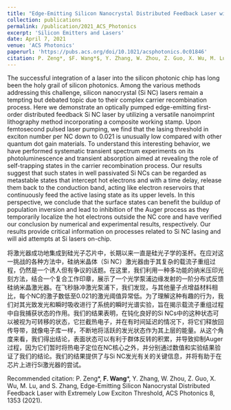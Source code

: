 ```yaml
---
title: "Edge-Emitting Silicon Nanocrystal Distributed Feedback Laser with Extremely Low Exciton Threshold"
collection: publications
permalink: /publication/2021_ACS_Photonics
excerpt: 'Silicon Emitters and Lasers'
date: April 7, 2021
venue: 'ACS Photonics'
paperurl: 'https://pubs.acs.org/doi/10.1021/acsphotonics.0c01846'
citation: P. Zeng*, $F. Wang*$, Y. Zhang, W. Zhou, Z. Guo, X. Wu, M. Lu, and S. Zhang, Edge-Emitting Silicon Nanocrystal Distributed Feedback Laser with Extremely Low Exciton Threshold, ACS Photonics 8, 1353 (2021).
---
```

The successful integration of a laser into the silicon photonic chip has long been the holy grail of silicon photonics. Among the various methods addressing this challenge, silicon nanocrystal (Si NC) lasers remain a tempting but debated topic due to their complex carrier recombination process. Here we demonstrate an optically pumped edge-emitting first-order distributed feedback Si NC laser by utilizing a versatile nanoimprint lithography method incorporating a composite working stamp. Upon femtosecond pulsed laser pumping, we find that the lasing threshold in exciton number per NC down to 0.021 is unusually low compared with other quantum dot gain materials. To understand this interesting behavior, we have performed systematic transient spectrum experiments on its photoluminescence and transient absorption aimed at revealing the role of self-trapping states in the carrier recombination process. Our results suggest that such states in well passivated Si NCs can be regarded as metastable states that intercept hot electrons and with a time delay, release them back to the conduction band, acting like electron reservoirs that continuously feed the active lasing state as its upper levels. In this perspective, we conclude that the surface states can benefit the buildup of population inversion and lead to inhibition of the Auger process as they temporarily localize the hot electrons outside the NC core and have verified our conclusion by numerical and experimental results, respectively. Our results provide critical information on processes related to Si NC lasing and will aid attempts at Si lasers on-chip.


将激光器成功地集成到硅光子芯片中，长期以来一直是硅光子学的圣杯。在应对这一挑战的各种方法中，硅纳米晶体（Si NC）激光器由于其复杂的载流子重组过程，仍然是一个诱人但有争议的话题。在这里，我们利用一种多功能的纳米压印光刻方法，结合一个复合工作印章，展示了一个光学泵浦边缘发射的一阶分布式反馈硅纳米晶激光器。在飞秒脉冲激光泵浦下，我们发现，与其他量子点增益材料相比，每个NC的激子数低至0.021的激光阈值异常低。为了理解这种有趣的行为，我们对其光致发光和瞬时吸收进行了系统的瞬时光谱实验，旨在揭示载流子重组过程中自我捕获状态的作用。我们的结果表明，在钝化良好的Si NCs中的这种状态可以被视为可转移的状态，它拦截热电子，并在有时间延迟的情况下，将它们释放回传导带，就像电子库一样，不断地将活跃的发光状态作为其上层的能量。从这个角度来看，我们得出结论，表面状态可以有利于群体反转的积累，并导致抑制Auger过程，因为它们暂时将热电子定位在NC核心之外，并分别通过数值和实验结果验证了我们的结论。我们的结果提供了与Si NC发光有关的关键信息，并将有助于在芯片上进行Si激光器的尝试。

Recommended citation: P. Zeng\*, **F. Wang**\*, Y. Zhang, W. Zhou, Z. Guo, X. Wu, M. Lu, and S. Zhang, Edge-Emitting Silicon Nanocrystal Distributed Feedback Laser with Extremely Low Exciton Threshold, ACS Photonics 8, 1353 (2021).
